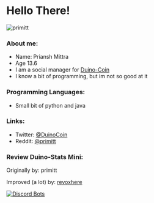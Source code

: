 # Hello There!

<p align="left"> <img src="https://i.imgur.com/u6hszMA.png" alt="primitt" /> </p>

### About me:

- Name: Priansh Mittra
- Age 13.6
- I am a social manager for [Duino-Coin](https://duinocoin.com)
- I know a bit of programming, but im not so good at it

### Programming Languages:
- Small bit of python and java

### Links:
- Twitter: <a href="https://twitter.com/DuinoCoin" target="_blank">@DuinoCoin</a>
- Reddit: <a href="https://reddit.com/u/primitt" target="_blank">@primitt</a>


### Review Duino-Stats Mini:
Originally by: primitt






Improved (a lot) by: [revoxhere](https://github.com/revoxhere)








[![Discord Bots](https://top.gg/api/widget/876506340112076801.svg)](https://top.gg/bot/876506340112076801)
